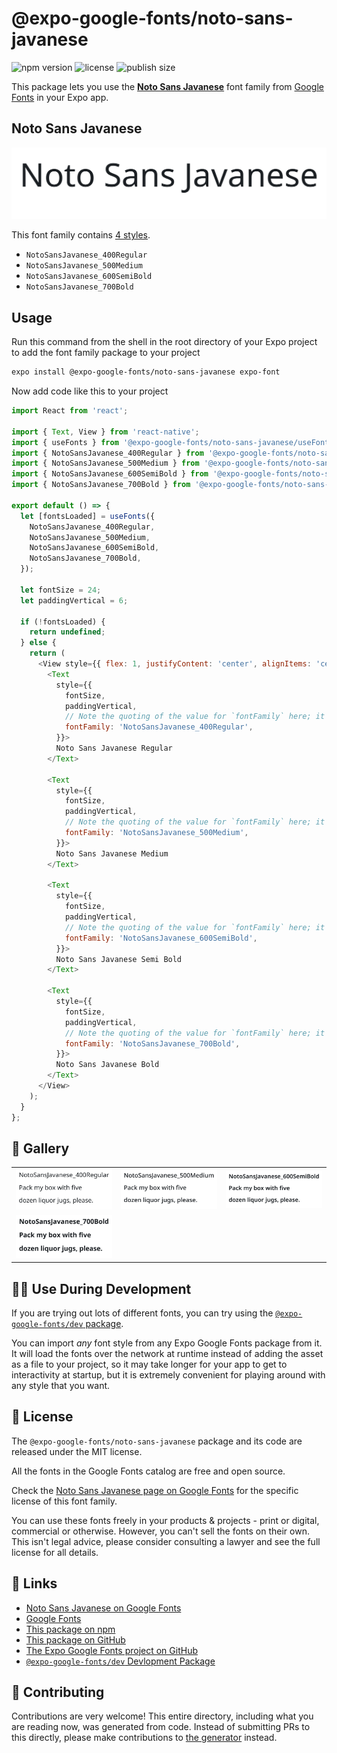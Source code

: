 # @expo-google-fonts/noto-sans-javanese

![npm version](https://flat.badgen.net/npm/v/@expo-google-fonts/noto-sans-javanese)
![license](https://flat.badgen.net/github/license/expo/google-fonts)
![publish size](https://flat.badgen.net/packagephobia/install/@expo-google-fonts/noto-sans-javanese)

This package lets you use the [**Noto Sans Javanese**](https://fonts.google.com/specimen/Noto+Sans+Javanese) font family from [Google Fonts](https://fonts.google.com/) in your Expo app.

## Noto Sans Javanese

![Noto Sans Javanese](./font-family.png)

This font family contains [4 styles](#-gallery).

- `NotoSansJavanese_400Regular`
- `NotoSansJavanese_500Medium`
- `NotoSansJavanese_600SemiBold`
- `NotoSansJavanese_700Bold`

## Usage

Run this command from the shell in the root directory of your Expo project to add the font family package to your project
```sh
expo install @expo-google-fonts/noto-sans-javanese expo-font
```

Now add code like this to your project
```js
import React from 'react';

import { Text, View } from 'react-native';
import { useFonts } from '@expo-google-fonts/noto-sans-javanese/useFonts';
import { NotoSansJavanese_400Regular } from '@expo-google-fonts/noto-sans-javanese/400Regular';
import { NotoSansJavanese_500Medium } from '@expo-google-fonts/noto-sans-javanese/500Medium';
import { NotoSansJavanese_600SemiBold } from '@expo-google-fonts/noto-sans-javanese/600SemiBold';
import { NotoSansJavanese_700Bold } from '@expo-google-fonts/noto-sans-javanese/700Bold';

export default () => {
  let [fontsLoaded] = useFonts({
    NotoSansJavanese_400Regular,
    NotoSansJavanese_500Medium,
    NotoSansJavanese_600SemiBold,
    NotoSansJavanese_700Bold,
  });

  let fontSize = 24;
  let paddingVertical = 6;

  if (!fontsLoaded) {
    return undefined;
  } else {
    return (
      <View style={{ flex: 1, justifyContent: 'center', alignItems: 'center' }}>
        <Text
          style={{
            fontSize,
            paddingVertical,
            // Note the quoting of the value for `fontFamily` here; it expects a string!
            fontFamily: 'NotoSansJavanese_400Regular',
          }}>
          Noto Sans Javanese Regular
        </Text>

        <Text
          style={{
            fontSize,
            paddingVertical,
            // Note the quoting of the value for `fontFamily` here; it expects a string!
            fontFamily: 'NotoSansJavanese_500Medium',
          }}>
          Noto Sans Javanese Medium
        </Text>

        <Text
          style={{
            fontSize,
            paddingVertical,
            // Note the quoting of the value for `fontFamily` here; it expects a string!
            fontFamily: 'NotoSansJavanese_600SemiBold',
          }}>
          Noto Sans Javanese Semi Bold
        </Text>

        <Text
          style={{
            fontSize,
            paddingVertical,
            // Note the quoting of the value for `fontFamily` here; it expects a string!
            fontFamily: 'NotoSansJavanese_700Bold',
          }}>
          Noto Sans Javanese Bold
        </Text>
      </View>
    );
  }
};

```

## 🔡 Gallery


||||
|-|-|-|
|![NotoSansJavanese_400Regular](.//400Regular/NotoSansJavanese_400Regular.ttf.png)|![NotoSansJavanese_500Medium](.//500Medium/NotoSansJavanese_500Medium.ttf.png)|![NotoSansJavanese_600SemiBold](.//600SemiBold/NotoSansJavanese_600SemiBold.ttf.png)||
|![NotoSansJavanese_700Bold](.//700Bold/NotoSansJavanese_700Bold.ttf.png)||||


## 👩‍💻 Use During Development

If you are trying out lots of different fonts, you can try using the [`@expo-google-fonts/dev` package](https://github.com/freeboub/google-fonts/tree/master/font-packages/dev#readme).

You can import *any* font style from any Expo Google Fonts package from it. It will load the fonts
over the network at runtime instead of adding the asset as a file to your project, so it may take longer
for your app to get to interactivity at startup, but it is extremely convenient
for playing around with any style that you want.

## 📖 License

The `@expo-google-fonts/noto-sans-javanese` package and its code are released under the MIT license.

All the fonts in the Google Fonts catalog are free and open source.

Check the [Noto Sans Javanese page on Google Fonts](https://fonts.google.com/specimen/Noto+Sans+Javanese) for the specific license of this font family.

You can use these fonts freely in your products & projects - print or digital, commercial or otherwise. However, you can't sell the fonts on their own. This isn't legal advice, please consider consulting a lawyer and see the full license for all details.

## 🔗 Links

- [Noto Sans Javanese on Google Fonts](https://fonts.google.com/specimen/Noto+Sans+Javanese)
- [Google Fonts](https://fonts.google.com/)
- [This package on npm](https://www.npmjs.com/package/@expo-google-fonts/noto-sans-javanese)
- [This package on GitHub](https://github.com/freeboub/google-fonts/tree/master/font-packages/noto-sans-javanese)
- [The Expo Google Fonts project on GitHub](https://github.com/freeboub/google-fonts)
- [`@expo-google-fonts/dev` Devlopment Package](https://github.com/freeboub/google-fonts/tree/master/font-packages/dev)

## 🤝 Contributing

Contributions are very welcome! This entire directory, including what you are reading now, was generated from code. Instead of submitting PRs to this directly, please make contributions to [the generator](https://github.com/freeboub/google-fonts/tree/master/packages/generator) instead.
